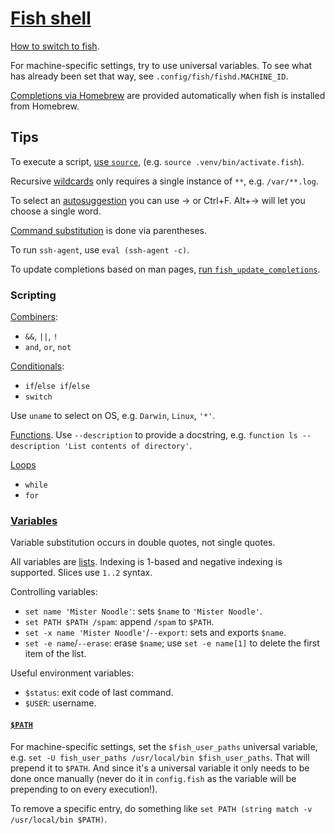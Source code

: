 # [Fish shell](https://fishshell.com/)

[How to switch to fish](https://fishshell.com/docs/current/tutorial.html#tut_switching_to_fish).

For machine-specific settings, try to use universal variables. To see what has already been set that way, see `.config/fish/fishd.MACHINE_ID`.

[Completions via Homebrew](https://docs.brew.sh/Shell-Completion) are provided automatically when fish is installed from Homebrew.

## Tips

To execute a script, [use `source`](https://fishshell.com/docs/current/commands.html#source), (e.g. `source .venv/bin/activate.fish`).

Recursive [wildcards](https://fishshell.com/docs/current/tutorial.html#tut_wildcards) only requires a single instance of `**`, e.g. `/var/**.log`.

To select an [autosuggestion](https://fishshell.com/docs/current/tutorial.html#tut_autosuggestions) you can use → or Ctrl+F. Alt+→ will let you choose a single word.

[Command substitution](https://fishshell.com/docs/current/tutorial.html#tut_command_substitutions) is done via parentheses.

To run `ssh-agent`, use `eval (ssh-agent -c)`.

To update completions based on man pages,
[run `fish_update_completions`](https://fishshell.com/docs/2.2/commands.html#fish_update_completions).

### Scripting

[Combiners](https://fishshell.com/docs/current/tutorial.html#tut_combiners):
- `&&`, `||`, `!`
- `and`, `or`, `not`

[Conditionals](https://fishshell.com/docs/current/tutorial.html#tut_conditionals):
- `if`/`else if`/`else`
- `switch`

Use `uname` to select on OS, e.g. `Darwin`, `Linux`, `'*'`.

[Functions](https://fishshell.com/docs/current/tutorial.html#tut_functions). Use `--description` to provide a docstring, e.g. `function ls --description 'List contents of directory'`.

[Loops](https://fishshell.com/docs/current/tutorial.html#tut_loops)
- `while`
- `for`

### [Variables](https://fishshell.com/docs/current/tutorial.html#tut_variables)

Variable substitution occurs in double quotes, not single quotes.

All variables are [lists](https://fishshell.com/docs/current/tutorial.html#tut_lists). Indexing is 1-based and negative indexing is supported. Slices use `1..2` syntax.

Controlling variables:
- `set name 'Mister Noodle'`: sets `$name` to `'Mister Noodle'`.
- `set PATH $PATH /spam`: append `/spam` to `$PATH`.
- `set -x name 'Mister Noodle'`/`--export`: sets and exports `$name`.
- `set -e name`/`--erase`: erase `$name`; use `set -e name[1]` to delete the first item of the list.

Useful environment variables:
- `$status`: exit code of last command.
- `$USER`: username.

#### [`$PATH`](https://fishshell.com/docs/current/tutorial.html#tut_path)
For machine-specific settings, set the `$fish_user_paths` universal variable, e.g. `set -U fish_user_paths /usr/local/bin $fish_user_paths`. That will prepend it to `$PATH`. And since it's a universal variable it only needs to be done once manually (never do it in `config.fish` as the variable will be prepending to on every execution!).

To remove a specific entry, do something like `set PATH (string match -v /usr/local/bin $PATH)`.
